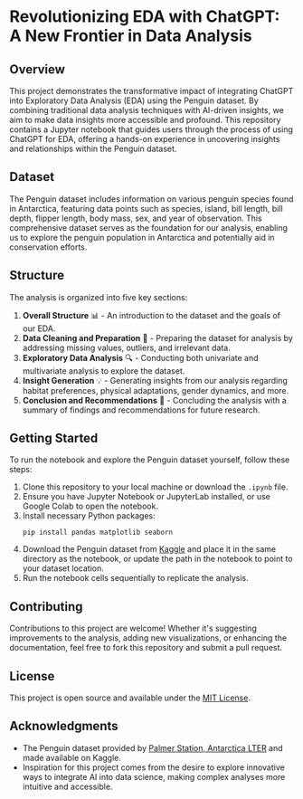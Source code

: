 # Revolutionizing EDA with ChatGPT: A New Frontier in Data Analysis

## Overview
This project demonstrates the transformative impact of integrating ChatGPT into Exploratory Data Analysis (EDA) using the Penguin dataset. By combining traditional data analysis techniques with AI-driven insights, we aim to make data insights more accessible and profound. This repository contains a Jupyter notebook that guides users through the process of using ChatGPT for EDA, offering a hands-on experience in uncovering insights and relationships within the Penguin dataset.

## Dataset
The Penguin dataset includes information on various penguin species found in Antarctica, featuring data points such as species, island, bill length, bill depth, flipper length, body mass, sex, and year of observation. This comprehensive dataset serves as the foundation for our analysis, enabling us to explore the penguin population in Antarctica and potentially aid in conservation efforts.

## Structure
The analysis is organized into five key sections:
1. **Overall Structure** 📊 - An introduction to the dataset and the goals of our EDA.
2. **Data Cleaning and Preparation** 🧹 - Preparing the dataset for analysis by addressing missing values, outliers, and irrelevant data.
3. **Exploratory Data Analysis** 🔍 - Conducting both univariate and multivariate analysis to explore the dataset.
4. **Insight Generation** 💡 - Generating insights from our analysis regarding habitat preferences, physical adaptations, gender dynamics, and more.
5. **Conclusion and Recommendations** 📝 - Concluding the analysis with a summary of findings and recommendations for future research.

## Getting Started
To run the notebook and explore the Penguin dataset yourself, follow these steps:
1. Clone this repository to your local machine or download the `.ipynb` file.
2. Ensure you have Jupyter Notebook or JupyterLab installed, or use Google Colab to open the notebook.
3. Install necessary Python packages:
    ```
    pip install pandas matplotlib seaborn
    ```
4. Download the Penguin dataset from [Kaggle](https://www.kaggle.com/parulpandey/palmer-archipelago-antarctica-penguin-data) and place it in the same directory as the notebook, or update the path in the notebook to point to your dataset location.
5. Run the notebook cells sequentially to replicate the analysis.

## Contributing
Contributions to this project are welcome! Whether it's suggesting improvements to the analysis, adding new visualizations, or enhancing the documentation, feel free to fork this repository and submit a pull request.

## License
This project is open source and available under the [MIT License](LICENSE).

## Acknowledgments
- The Penguin dataset provided by [Palmer Station, Antarctica LTER](https://penguins.lternet.edu/) and made available on Kaggle.
- Inspiration for this project comes from the desire to explore innovative ways to integrate AI into data science, making complex analyses more intuitive and accessible.
